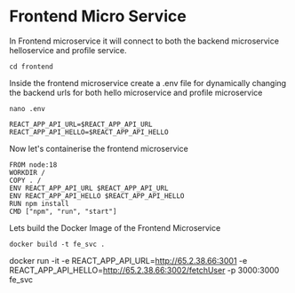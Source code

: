 # Frontend Micro Service

In Frontend microservice it will connect to both the backend microservice helloservice and profile service.

```
cd frontend
```
Inside the frontend microservice create a .env file for dynamically changing the backend urls for both hello microservice and profile microservice

```
nano .env
```
```
REACT_APP_API_URL=$REACT_APP_API_URL
REACT_APP_API_HELLO=$REACT_APP_API_HELLO
```

Now let's containerise the frontend microservice
```
FROM node:18
WORKDIR /
COPY . /
ENV REACT_APP_API_URL $REACT_APP_API_URL
ENV REACT_APP_API_HELLO $REACT_APP_API_HELLO
RUN npm install
CMD ["npm", "run", "start"]
```

Lets build the Docker Image of the Frontend Microservice
```
docker build -t fe_svc .
```


docker run -it -e REACT_APP_API_URL=http://65.2.38.66:3001 -e REACT_APP_API_HELLO=http://65.2.38.66:3002/fetchUser -p 3000:3000 fe_svc




